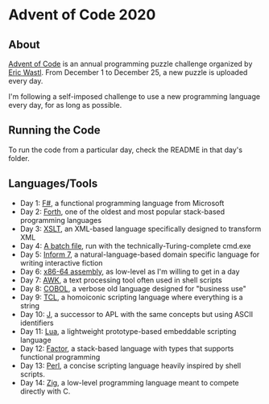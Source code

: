 # Advent of Code 2020

## About

[Advent of Code](https://adventofcode.com) is an annual programming puzzle challenge organized by [Eric Wastl](https://was.tl/). From December 1 to December 25, a new puzzle is uploaded every day.

I'm following a self-imposed challenge to use a new programming language every day, for as long as possible. 

## Running the Code

To run the code from a particular day, check the README in that day's folder.

## Languages/Tools

* Day 1: [F#](https://fsharp.org/), a functional programming language from Microsoft
* Day 2: [Forth](https://forth-standard.org/), one of the oldest and most popular stack-based programming languages
* Day 3: [XSLT](https://developer.mozilla.org/en-US/docs/Web/XSLT), an XML-based language specifically designed to transform XML
* Day 4: [A batch file](https://en.wikipedia.org/wiki/Batch_file), run with the technically-Turing-complete cmd.exe
* Day 5: [Inform 7](http://inform7.com/), a natural-language-based domain specific language for writing interactive fiction
* Day 6: [x86-64 assembly](https://en.wikipedia.org/wiki/X86-64), as low-level as I'm willing to get in a day
* Day 7: [AWK](https://en.wikipedia.org/wiki/AWK), a text processing tool often used in shell scripts
* Day 8: [COBOL](https://en.wikipedia.org/wiki/COBOL), a verbose old language designed for "business use"
* Day 9: [TCL](https://www.tcl.tk/about/language.html), a homoiconic scripting language where everything is a string
* Day 10: [J](https://www.jsoftware.com/#/), a successor to APL with the same concepts but using ASCII identifiers
* Day 11: [Lua](https://www.lua.org/), a lightweight prototype-based embeddable scripting language
* Day 12: [Factor](https://factorcode.org/), a stack-based language with types that supports functional programming
* Day 13: [Perl](https://www.perl.org/), a concise scripting language heavily inspired by shell scripts.
* Day 14: [Zig](https://ziglang.org/), a low-level programming language meant to compete directly with C.